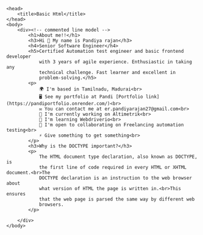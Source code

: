 <!DOCTYPE html>
<html>

    <head>
        <title>Basic Html</title>
    </head>
    <body>
        <div><!-- commented line model -->
            <h1>About me!!</h1>
            <h3>Hi 👋 My name is Pandiya rajan</h3>
            <h4>Senior Software Engineer</h4>
            <h5>Certified Automation test engineer and basic frontend developer
                with 3 years of agile experience. Enthusiastic in taking any
                technical challenge. Fast learner and excellent in
                problem-solving.</h5>
            <p>
                🌍 I'm based in Tamilnadu, Madurai<br>
                🖥️ See my portfolio at Pandi [Portfolio link](https://pandiportfolio.onrender.com/)<br>
                ✉️ You can contact me at er.pandiyarajan27@gmail.com<br>
                🚀 I'm currently working on Altimetrik<br>
                🧠 I'm learning Webdriverio<br>
                🤝 I'm open to collaborating on Freelancing automation testing<br>
                ⚡ Give something to get something<br>
            </p>
            <h3>Why is the DOCTYPE important?</h3>
            <p>
                The HTML document type declaration, also known as DOCTYPE, is
                the first line of code required in every HTML or XHTML document.<br>The
                DOCTYPE declaration is an instruction to the web browser about
                what version of HTML the page is written in.<br>This ensures
                that the web page is parsed the same way by different web
                browsers.
            </p>

        </div>
    </body>

</html>

